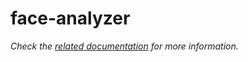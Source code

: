 # face-analyzer

_Check the [related documentation](https://csia-pme.github.io/csia-pme/reference/face-analyzer) for more information._
